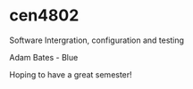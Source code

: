# cen4802
Software Intergration, configuration and testing


Adam Bates - Blue

Hoping to have a great semester!
